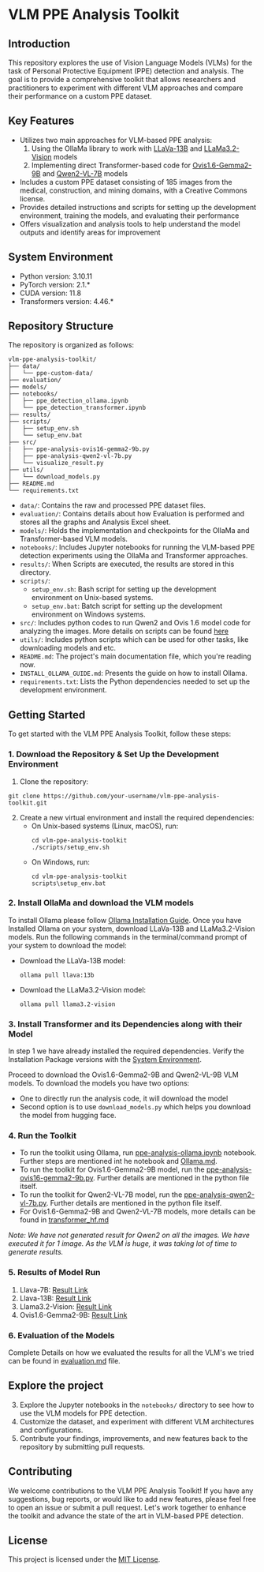 # VLM PPE Analysis Toolkit

## Introduction
This repository explores the use of Vision Language Models (VLMs) for the task of Personal Protective Equipment (PPE) detection and analysis. The goal is to provide a comprehensive toolkit that allows researchers and practitioners to experiment with different VLM approaches and compare their performance on a custom PPE dataset.

## Key Features
- Utilizes two main approaches for VLM-based PPE analysis:
  1. Using the OllaMa library to work with [LLaVa-13B](https://ollama.com/library/llava:13b) and [LLaMa3.2-Vision](https://ollama.com/library/llama3.2-vision) models
  2. Implementing direct Transformer-based code for [Ovis1.6-Gemma2-9B](https://huggingface.co/AIDC-AI/Ovis1.6-Gemma2-9B) and [Qwen2-VL-7B](https://huggingface.co/Qwen/Qwen2-VL-7B-Instruct) models
- Includes a custom PPE dataset consisting of 185 images from the medical, construction, and mining domains, with a Creative Commons license.
- Provides detailed instructions and scripts for setting up the development environment, training the models, and evaluating their performance
- Offers visualization and analysis tools to help understand the model outputs and identify areas for improvement

## System Environment
- Python version: 3.10.11
- PyTorch version: 2.1.*
- CUDA version: 11.8
- Transformers version: 4.46.*

## Repository Structure
The repository is organized as follows:

```
vlm-ppe-analysis-toolkit/
├── data/
│   └── ppe-custom-data/
├── evaluation/
├── models/
├── notebooks/
│   ├── ppe_detection_ollama.ipynb
│   └── ppe_detection_transformer.ipynb
├── results/
├── scripts/
│   ├── setup_env.sh
│   └── setup_env.bat
├── src/
|   ├── ppe-analysis-ovis16-gemma2-9b.py
│   ├── ppe-analysis-qwen2-vl-7b.py
│   └── visualize_result.py
├── utils/
│   └── download_models.py
├── README.md
└── requirements.txt
```

- `data/`: Contains the raw and processed PPE dataset files.
- `evaluation/`: Contains details about how Evaluation is performed and stores all the graphs and Analysis Excel sheet.
- `models/`: Holds the implementation and checkpoints for the OllaMa and Transformer-based VLM models.
- `notebooks/`: Includes Jupyter notebooks for running the VLM-based PPE detection experiments using the OllaMa and Transformer approaches.
- `results/`: When Scripts are executed, the results are stored in this directory.
- `scripts/`:
  - `setup_env.sh`: Bash script for setting up the development environment on Unix-based systems.
  - `setup_env.bat`: Batch script for setting up the development environment on Windows systems.
- `src/`: Includes python codes to run Qwen2 and Ovis 1.6 model code for analyzing the images. More details on scripts can be found [here](src/ppe-analysis-script-details.md)
- `utils/`: Includes python scripts which can be used for other tasks, like downloading models and etc.
- `README.md`: The project's main documentation file, which you're reading now.
- `INSTALL_OLLAMA_GUIDE.md`: Presents the guide on how to install Ollama. 
- `requirements.txt`: Lists the Python dependencies needed to set up the development environment.

## Getting Started
To get started with the VLM PPE Analysis Toolkit, follow these steps:

### 1. Download the Repository & Set Up the Development Environment

1. Clone the repository:
```
git clone https://github.com/your-username/vlm-ppe-analysis-toolkit.git
```
2. Create a new virtual environment and install the required dependencies:
   - On Unix-based systems (Linux, macOS), run:
     ```
     cd vlm-ppe-analysis-toolkit
     ./scripts/setup_env.sh
     ```
   - On Windows, run:
     ```
     cd vlm-ppe-analysis-toolkit
     scripts\setup_env.bat
     ```

### 2. Install OllaMa and download the VLM models
To install Ollama please follow [Ollama Installation Guide](INSTALL_OLLAMA_GUIDE.md). Once you have Installed Ollama on your system, download LLaVa-13B and LLaMa3.2-Vision models. Run the following commands in the terminal/command prompt of your system to download the model:

- Download the LLaVa-13B model:
    ```
    ollama pull llava:13b
    ```
- Download the LLaMa3.2-Vision model:
    ```
    ollama pull llama3.2-vision
    ```

### 3. Install Transformer and its Dependencies along with their Model
In step 1 we have already installed the required dependencies. Verify the Installation Package versions with the [System Environment](#system-environment).

Proceed to download the Ovis1.6-Gemma2-9B and Qwen2-VL-9B VLM models. To download the models you have two options: 
- One to directly run the analysis code, it will download the model
- Second option is to use `download_models.py` which helps you download the model from hugging face.

### 4. Run the Toolkit

- To run the toolkit using Ollama, run [ppe-analysis-ollama.ipynb](notebooks/ppe-analysis-ollama.ipynb) notebook. Further steps are mentioned int he notebook and [Ollama.md](notebooks/Ollama.md).
- To run the toolkit for Ovis1.6-Gemma2-9B model, run the [ppe-analysis-ovis16-gemma2-9b.py](src/ppe-analysis-ovis16-gemma2-9b.py). Further details are mentioned in the python file itself.
- To run the toolkit for Qwen2-VL-7B model, run the [ppe-analysis-qwen2-vl-7b.py](src/ppe-analysis-qwen2-vl-7b.py). Further details are mentioned in the python file itself.
- For Ovis1.6-Gemma2-9B and Qwen2-VL-7B models, more details can be found in [transformer_hf.md](src/ppe-analysis-script-details.md)

_Note: We have not generated result for Qwen2 on all the images. We have executed it for 1 image. As the VLM is huge, it was taking lot of time to generate results._

### 5. Results of Model Run
1. Llava-7B: [Result Link](results/Llava_7b%20Image%20Analysis%20Results.pdf)
2. Llava-13B: [Result Link](results/Llava%2013B%20Image%20Analysis%20Results.pdf)
1. Llama3.2-Vision: [Result Link](results/Llama%203.2%20Vision%20Image%20Analysis%20Results.pdf)
2. Ovis1.6-Gemma2-9B: [Result Link](results/OVIS-VL%20Image%20Analysis%20Results.pdf)

### 6. Evaluation of the Models
Complete Details on how we evaluated the results for all the VLM's we tried can be found in [evaluation.md](evaluation/evaluation.md) file.

## Explore the project

3. Explore the Jupyter notebooks in the `notebooks/` directory to see how to use the VLM models for PPE detection.
4. Customize the dataset, and experiment with different VLM architectures and configurations.
5. Contribute your findings, improvements, and new features back to the repository by submitting pull requests.

## Contributing
We welcome contributions to the VLM PPE Analysis Toolkit! If you have any suggestions, bug reports, or would like to add new features, please feel free to open an issue or submit a pull request. Let's work together to enhance the toolkit and advance the state of the art in VLM-based PPE detection.

## License
This project is licensed under the [MIT License](LICENSE).